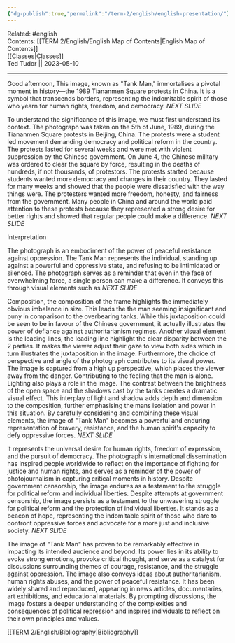 ```yaml
---
{"dg-publish":true,"permalink":"/term-2/english/english-presentation/"}
---
```


Related: #english  
Contents: [[TERM 2/English/English Map of Contents\|English Map of Contents]]  
[[Classes\|Classes]]  
Ted Tudor || 2023-05-10
***

    

  

Good afternoon, This image, known as "Tank Man," immortalises a pivotal moment in history—the 1989 Tiananmen Square protests in China. It is a symbol that transcends borders, representing the indomitable spirit of those who yearn for human rights, freedom, and democracy. _NEXT SLIDE_ 

  
To understand the significance of this image, we must first understand its context. The photograph was taken on the 5th of June, 1989, during the Tiananmen Square protests in Beijing, China. The protests were a student led movement demanding democracy and political reform in the country. The protests lasted for several weeks and were met with violent suppression by the Chinese government. On June 4, the Chinese military was ordered to clear the square by force, resulting in the deaths of hundreds, if not thousands, of protestors. The protests started because students wanted more democracy and changes in their country. They lasted for many weeks and showed that the people were dissatisfied with the way things were. The protesters wanted more freedom, honesty, and fairness from the government. Many people in China and around the world paid attention to these protests because they represented a strong desire for better rights and showed that regular people could make a difference. _NEXT SLIDE_ 

  

Interpretation 

The photograph is an embodiment of the power of peaceful resistance against oppression. The Tank Man represents the individual, standing up against a powerful and oppressive state, and refusing to be intimidated or silenced. The photograph serves as a reminder that even in the face of overwhelming force, a single person can make a difference. It conveys this through visual elements such as _NEXT SLIDE_ 

  

Composition, the composition of the frame highlights the immediately obvious imbalance in size. This leads the the man seeming insignificant and puny in comparison to the overbearing tanks. While this juxtaposition could be seen to be in favour of the Chinese government, it actually illustrates the power of defiance against authoritarianism regimes. Another visual element is the leading lines, the leading line highlight the clear disparity between the 2 parties. It makes the viewer adjust their gaze to view both sides which in turn illustrates the juxtaposition in the image. Furthermore, the choice of perspective and angle of the photograph contributes to its visual power. The image is captured from a high up perspective, which places the viewer away from the danger. Contributing to the feeling that the man is alone. Lighting also plays a role in the image. The contrast between the brightness of the open space and the shadows cast by the tanks creates a dramatic visual effect. This interplay of light and shadow adds depth and dimension to the composition, further emphasising the mans isolation and power in this situation. By carefully considering and combining these visual elements, the image of "Tank Man" becomes a powerful and enduring representation of bravery, resistance, and the human spirit's capacity to defy oppressive forces. _NEXT SLIDE_ 

  

it represents the universal desire for human rights, freedom of expression, and the pursuit of democracy. The photograph's international dissemination has inspired people worldwide to reflect on the importance of fighting for justice and human rights, and serves as a reminder of the power of photojournalism in capturing critical moments in history. Despite government censorship, the image endures as a testament to the struggle for political reform and individual liberties. Despite attempts at government censorship, the image persists as a testament to the unwavering struggle for political reform and the protection of individual liberties. It stands as a beacon of hope, representing the indomitable spirit of those who dare to confront oppressive forces and advocate for a more just and inclusive society. _NEXT SLIDE_ 

  

The image of "Tank Man" has proven to be remarkably effective in impacting its intended audience and beyond. Its power lies in its ability to evoke strong emotions, provoke critical thought, and serve as a catalyst for discussions surrounding themes of courage, resistance, and the struggle against oppression. The image also conveys ideas about authoritarianism, human rights abuses, and the power of peaceful resistance. It has been widely shared and reproduced, appearing in news articles, documentaries, art exhibitions, and educational materials. By prompting discussions, the image fosters a deeper understanding of the complexities and consequences of political repression and inspires individuals to reflect on their own principles and values.


[[TERM 2/English/Bibliography\|Bibliography]]

